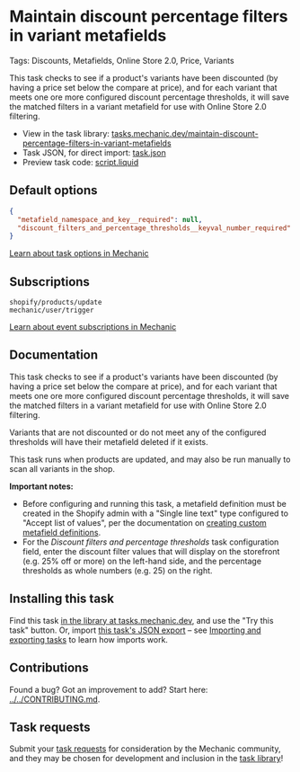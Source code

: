 # Maintain discount percentage filters in variant metafields

Tags: Discounts, Metafields, Online Store 2.0, Price, Variants

This task checks to see if a product's variants have been discounted (by having a price set below the compare at price), and for each variant that meets one ore more configured discount percentage thresholds, it will save the matched filters in a variant metafield for use with Online Store 2.0 filtering.

* View in the task library: [tasks.mechanic.dev/maintain-discount-percentage-filters-in-variant-metafields](https://tasks.mechanic.dev/maintain-discount-percentage-filters-in-variant-metafields)
* Task JSON, for direct import: [task.json](../../tasks/maintain-discount-percentage-filters-in-variant-metafields.json)
* Preview task code: [script.liquid](./script.liquid)

## Default options

```json
{
  "metafield_namespace_and_key__required": null,
  "discount_filters_and_percentage_thresholds__keyval_number_required": null
}
```

[Learn about task options in Mechanic](https://learn.mechanic.dev/core/tasks/options)

## Subscriptions

```liquid
shopify/products/update
mechanic/user/trigger
```

[Learn about event subscriptions in Mechanic](https://learn.mechanic.dev/core/tasks/subscriptions)

## Documentation

This task checks to see if a product's variants have been discounted (by having a price set below the compare at price), and for each variant that meets one ore more configured discount percentage thresholds, it will save the matched filters in a variant metafield for use with Online Store 2.0 filtering.

Variants that are not discounted or do not meet any of the configured thresholds will have their metafield deleted if it exists.

This task runs when products are updated, and may also be run manually to scan all variants in the shop.

**Important notes:**
- Before configuring and running this task, a metafield definition must be created in the Shopify admin with a "Single line text" type configured to "Accept list of values", per the documentation on [creating custom metafield definitions](https://help.shopify.com/en/manual/metafields/metafield-definitions/creating-custom-metafield-definitions).
- For the _Discount filters and percentage thresholds_ task configuration field, enter the discount filter values that will display on the storefront (e.g. 25% off or more) on the left-hand side, and the percentage thresholds as whole numbers (e.g. 25) on the right.

## Installing this task

Find this task [in the library at tasks.mechanic.dev](https://tasks.mechanic.dev/maintain-discount-percentage-filters-in-variant-metafields), and use the "Try this task" button. Or, import [this task's JSON export](../../tasks/maintain-discount-percentage-filters-in-variant-metafields.json) – see [Importing and exporting tasks](https://learn.mechanic.dev/core/tasks/import-and-export) to learn how imports work.

## Contributions

Found a bug? Got an improvement to add? Start here: [../../CONTRIBUTING.md](../../CONTRIBUTING.md).

## Task requests

Submit your [task requests](https://mechanic.canny.io/task-requests) for consideration by the Mechanic community, and they may be chosen for development and inclusion in the [task library](https://tasks.mechanic.dev/)!
